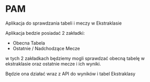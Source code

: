 # PAM
Aplikacja do sprawdzania tabeli i meczy w Ekstraklasie

Aplikacja bedzie posiadać 2 zakładki:
- Obecna Tabela
- Ostatnie / Nadchodzące Mecze

w tych 2 zakładkach będziemy mogli sprawdzać obecną tabelę w ekstraklasie oraz ostatnie mecze i ich wyniki.

Będzie ona działać wraz z API do wyników i tabel Ekstraklasy
